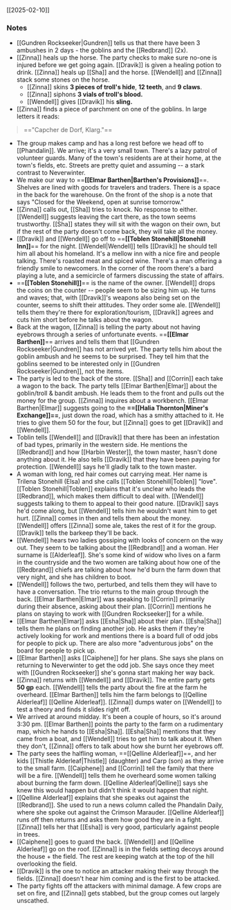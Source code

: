 [[2025-02-10]]

### Notes

- [[Gundren Rockseeker|Gundren]] tells us that there have been 3 ambushes in 2 days - the goblins and the [[Redbrand]] (2x).
- [[Zinna]] heals up the horse. The party checks to make sure no-one is injured before we get going again. [[Dravik]] is given a healing potion to drink. [[Zinna]] heals up [[Sha]] and the horse. [[Wendell]] and [[Zinna]] stack some stones on the horse.
	- [[Zinna]] skins **3 pieces of troll's hide**, **12 teeth**, and **9 claws**.
	- [[Zinna]] siphons **3 vials of troll's blood.**
	- [[Wendell]] gives [[Dravik]] his **sling.**
- [[Zinna]] finds a piece of parchment on one of the goblins. In large letters it reads:
> 	 =="Capcher de Dorf, Klarg."== 
- The group makes camp and has a long rest before we head off to [[Phandalin]]. We arrive; it's a very small town. There's a lazy patrol of volunteer guards. Many of the town's residents are at their home, at the town's fields, etc. Streets are pretty quiet and assuming -- a stark contrast to Neverwinter.
- We make our way to ==**[[Elmar Barthen|Barthen's Provisions]]**==. Shelves are lined with goods for travelers and traders. There is a space in the back for the warehouse. On the front of the shop is a note that says "Closed for the Weekend, open at sunrise tomorrow."
- [[Zinna]] calls out, [[Sha]] tries to knock. No response to either. [[Wendell]] suggests leaving the cart there, as the town seems trustworthy. [[Sha]] states they will sit with the wagon on their own, but if the rest of the party doesn't come back, they will take all the money.
- [[Dravik]] and [[Wendell]] go off to ==**[[Toblen Stonehill|Stonehill Inn]]**== for the night. [[Wendell|Wendell]] tells [[Dravik]] he should tell him all about his homeland. It's a mellow inn with a nice fire and people talking. There's roasted meat and spiced wine. There's a man offering a friendly smile to newcomers. In the corner of the room there's a bard playing a lute, and a semicircle of farmers discussing the state of affairs. 
- ==**[[Toblen Stonehill]]**== is the name of the owner. [[Wendell]] drops the coins on the counter -- people seem to be sizing him up. He turns and waves; that, with [[Dravik]]'s weapons also being set on the counter, seems to shift their attitudes. They order some ale. [[Wendell]] tells them they're there for exploration/tourism, [[Dravik]] agrees and cuts him short before he talks about the wagon.
- Back at the wagon, [[Zinna]] is telling the party about not having eyebrows through a series of unfortunate events. ==**[[Elmar Barthen]]**== arrives and tells them that [[Gundren Rockseeker|Gundren]] has not arrived yet. The party tells him about the goblin ambush and he seems to be surprised. They tell him that the goblins seemed to be interested only in [[Gundren Rockseeker|Gundren]], not the items.
- The party is led to the back of the store. [[Sha]] and [[Corrin]] each take a wagon to the back. The party tells [[Elmar Barthen|Elmar]] about the goblin/troll & bandit ambush. He leads them to the front and pulls out the money for the group. [[Zinna]] inquires about a workbench. [[Elmar Barthen|Elmar]] suggests going to the **==[[Halia Thornton|Miner's Exchange]]==**, just down the road, which has a smithy attached to it. He tries to give them 50 for the four, but [[Zinna]] goes to get [[Dravik]] and [[Wendell]].
- Toblin tells [[Wendell]] and [[Dravik]] that there has been an infestation of bad types, primarily in the western side. He mentions the [[Redbrand]] and how [[Harbin Wester]], the town master, hasn't done anything about it. He also tells [[Dravik]] that they have been paying for protection. [[Wendell]] says he'll gladly talk to the town master.
- A woman with long, red hair comes out carrying meat. Her name is Trilena Stonehill (Elsa) and she calls [[Toblen Stonehill|Toblen]] "love". [[Toblen Stonehill|Toblen]] explains that it's unclear who leads the [[Redbrand]], which makes them difficult to deal with. [[Wendell]] suggests talking to them to appeal to their good nature. [[Dravik]] says he'd come along, but [[Wendell]] tells him he wouldn't want him to get hurt. [[Zinna]] comes in then and tells them about the money. [[Wendell]] offers [[Zinna]] some ale, takes the rest of it for the group. [[Dravik]] tells the barkeep they'll be back.
- [[Wendell]] hears two ladies gossiping with looks of concern on the way out. They seem to be talking about the [[Redbrand]] and a woman. Her surname is [[Alderleaf]]. She's some kind of widow who lives on a farm in the countryside and the two women are talking about how one of the [[Redbrand]] chiefs are talking about how he'd burn the farm down that very night, and she has children to boot.
- [[Wendell]] follows the two, perturbed, and tells them they will have to have a conversation. The trio returns to the main group through the back. [[Elmar Barthen|Elmar]] was speaking to [[Corrin]] primarily during their absence, asking about their plan. [[Corrin]] mentions he plans on staying to work with [[Gundren Rockseeker]] for a while.
- [[Elmar Barthen|Elmar]] asks [[Esha|Sha]] about their plan. [[Esha|Sha]] tells them he plans on finding another job. He asks them if they're actively looking for work and mentions there is a board full of odd jobs for people to pick up. There are also more "adventurous jobs" on the board for people to pick up. 
- [[Elmar Barthen]] asks [[Caiphene]] for her plans. She says she plans on returning to Neverwinter to get the odd job. She says once they meet with [[Gundren Rockseeker]] she's gonna start making her way back.
- [[Zinna]] returns with [[Wendell]] and [[Dravik]]. The entire party gets **50 gp** each. [[Wendell]] tells the party about the fire at the farm he overheard. [[Elmar Barthen]] tells him the farm belongs to [[Qelline Alderleaf]] [[Qelline Alderleaf]]. [[Zinna]] dumps water on [[Wendell]] to test a theory and finds it slides right off.
- We arrived at around midday. It's been a couple of hours, so it's around 3:30 pm. [[Elmar Barthen]] points the party to the farm on a rudimentary map, which he hands to [[Esha|Sha]]. [[Esha|Sha]] mentions that they came from a boat, and [[Wendell]] tries to get him to talk about it. When they don't, [[Zinna]] offers to talk about how she burnt her eyebrows off.
- The party sees the halfling woman, ==[[Qelline Alderleaf]]==, and her kids [[Thistle Alderleaf|Thistle]] (daughter) and Carp (son) as they arrive to the small farm. [[Caiphene]] and [[Corrin]] tell the family that there will be a fire. [[Wendell]] tells them he overheard some women talking about burning the farm down. [[Qelline Alderleaf|Qelline]] says she knew this would happen but didn't think it would happen that night. 
- [[Qelline Alderleaf]] explains that she speaks out against the [[Redbrand]]. She used to run a news column called the Phandalin Daily, where she spoke out against the Crimson Marauder. [[Qelline Alderleaf]] runs off then returns and asks them how good they are in a fight. [[Zinna]] tells her that [[Esha]] is very good, particularly against people in trees.
- [[Caiphene]] goes to guard the back. [[Wendell]] and [[Qelline Alderleaf]] go on the roof. [[Zinna]] is in the fields setting decoys around the house + the field. The rest are keeping watch at the top of the hill overlooking the field.
- [[Dravik]] is the one to notice an attacker making their way through the fields. [[Zinna]] doesn't hear him coming and is the first to be attacked.
- The party fights off the attackers with minimal damage. A few crops are set on fire, and [[Zinna]] gets stabbed, but the group comes out largely unscathed.